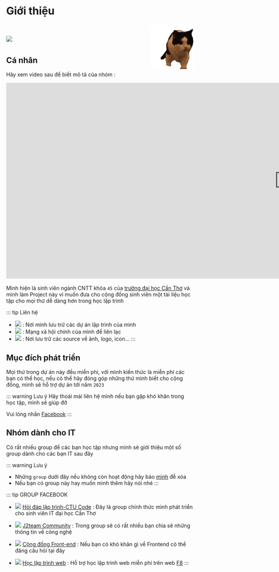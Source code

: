 # Giới thiệu

<img align="right" src="https://raw.githubusercontent.com/Zenfection/Image/master/2021/06/08-15-27-06-cat_ready.gif" width="23%"/>

# <img src="/images/docs/guide/ctufish.png" width="20%"><img title="" src="/images/docs/guide/zenctulogo.png" width="55%">

## Cá nhân

Hãy xem video sau để biết mô tả của nhóm : 

<div class="videoZen">
    <iframe width="1520" height="525" src="https://www.youtube.com/embed/jmiWcR0rMxQ" title="YouTube video player" frameborder="0" allow="accelerometer; autoplay; clipboard-write; encrypted-media; gyroscope; picture-in-picture" allowfullscreen></iframe>
</div>

Mình hiện là sinh viên ngành CNTT khóa `45` của [trường đại học Cần Thơ](https://www.ctu.edu.vn/) và mình làm Project này vì muốn đưa cho cộng đồng sinh viên một tài liệu học tập cho mọi thứ dễ dàng hơn trong học lập trình

::: tip Liên hệ
- [<img src="/images/docs/guide/github.png" width="40">](https://github.com/zenfection1412) : Nơi mình lưu trữ các dự án lập trình của mình
- [<img src="/images/docs/guide/facebook.png" width="40">](https://facebook.com/zenfection) : Mạng xã hội chính của mình để liên lạc
- [<img src="/images/docs/guide/pinterest.png" width="40">](https://pinterst.com/zenfection) : Nơi lưu trữ các source về ảnh, logo, icon...
:::

## Mục đích phát triển

Mọi thứ trong dự án này đều miễn phí, với mình kiến thức là miễn phí các bạn có thể học, nếu có thể hãy đóng góp những thứ mình biết cho cộng đồng, mình sẽ hỗ trợ dự án tới năm `2023`

::: warning Lưu ý
Hãy thoải mái liên hệ mình nếu bạn gặp khó khăn trong học tập, mình sẽ giúp đỡ

Vui lòng nhắn [Facebook](https://facebook.com/zenfection)
:::

## Nhóm dành cho IT

Có rất nhiều group để các bạn học tập nhưng mình sẽ giới thiệu một số group dành cho các bạn IT sau đây 

::: warning Lưu ý
- Những `group` dưới đây nếu không còn hoạt động hãy báo [mình](https://facebook.com/zenfection) đễ xóa
- Nếu bạn có group này hay muốn mình thêm hãy nói nhé 
:::

::: tip GROUP FACEBOOK

- <img src="/images/docs/guide/ctu_bigsur.png" width="40"> [Hỏi đáp lập trình-CTU Code](https://facebook.com/groups/ctucode) : Đây là group chính thức mình phát triển cho sinh viên IT đại học Cần Thơ

- <img src="/images/docs/guide/j2team.png" width="40"> [J2team Community](https://www.facebook.com/groups/364997627165697) : Trong group sẽ có rất nhiều bạn chia sẽ những thông tin về công nghệ

- <img src="/images/docs/guide/web.png" width="40">  [Cộng đồng Front-end](https://www.facebook.com/groups/1065116420221723) : Nếu bạn có khó khăn gì về Frontend có thể đăng câu hỏi tại đây

- <img src="/images/docs/guide/f8.png" width="40"> [Học lập trình web](https://www.facebook.com/groups/f8official) : Hỗ trợ học lập trình web miễn phí trên web [F8](https://fullstack.edu.vn)
:::